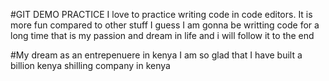 #GIT DEMO PRACTICE 
I love to practice writing code in code editors. It is more fun compared to other stuff 
I guess I am gonna be writting code for a long time 
that is my passion and dream in life and i will follow it to the end

#My dream as an entrepenuere in kenya 
I am so glad that I have built a billion kenya shilling company in kenya
